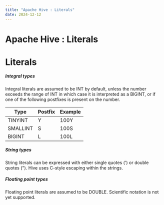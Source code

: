 ```yaml
---
title: "Apache Hive : Literals"
date: 2024-12-12
---
```










# Apache Hive : Literals






# Literals


##### Integral types


Integral literals are assumed to be INT by default, unless the number exceeds the range of INT in which case it is interpreted as a BIGINT, or if one of the following postfixes is present on the number.




| Type  | Postfix  | Example |
| --- | --- | --- |
| TINYINT  |  Y  |  100Y  |
| SMALLINT  |  S  |  100S  |
| BIGINT  |  L  |  100L  |


##### String types


String literals can be expressed with either single quotes (') or double quotes ("). Hive uses C-style escaping within the strings.


##### Floating point types


Floating point literals are assumed to be DOUBLE. Scientific notation is not yet supported.



 

 

